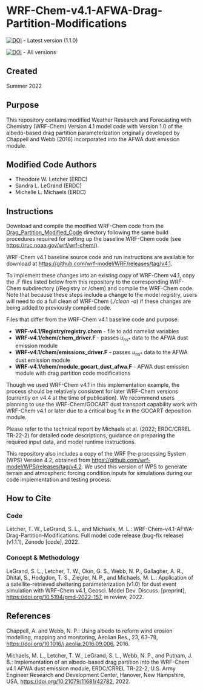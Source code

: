 # WRF-Chem-v4.1-AFWA-Drag-Partition-Modifications

[![DOI](https://zenodo.org/badge/DOI/10.5281/zenodo.6792554.svg)](https://doi.org/10.5281/zenodo.6792554) - Latest version (1.1.0)

[![DOI](https://zenodo.org/badge/DOI/10.5281/zenodo.6713284.svg)](https://doi.org/10.5281/zenodo.6713284) - All versions

## Created 
Summer 2022

## Purpose
This repository contains modified Weather Research and Forecasting with Chemistry (WRF-Chem) Version 4.1 model code with Version 1.0 of the albedo-based drag partition parameterization originally developed by Chappell and Webb (2016) incorporated into the AFWA dust emission module.

## Modified Code Authors
* Theodore W. Letcher (ERDC)
* Sandra L. LeGrand (ERDC)
* Michelle L. Michaels (ERDC)

## Instructions
Download and compile the modified WRF-Chem code from the [Drag_Partition_Modified_Code](https://github.com/SandraLeGrand/WRF-Chem-v4.1-AFWA-Drag-Partition-Modifications/tree/main/Drag_Partition_Modified_Code) directory following the same build procedures required for setting up the baseline WRF-Chem code (see https://ruc.noaa.gov/wrf/wrf-chem/).

WRF-Chem v4.1 baseline source code and run instructions are available for download at https://github.com/wrf-model/WRF/releases/tag/v4.1.

To implement these changes into an existing copy of WRF-Chem v4.1, copy the .F files listed below from this repository to the corresponding WRF-Chem subdirectory (/Registry or /chem) and compile the WRF-Chem code. Note that because these steps include a change to the model registry, users will need to do a full clean of WRF-Chem (*./clean -a*) if these changes are being added to previously compiled code.

Files that differ from the WRF-Chem v4.1 baseline code and purpose:<br/>
* **WRF-v4.1/Registry/registry.chem** - file to add namelist variables<br/>
* **WRF-v4.1/chem/chem_driver.F** - passes *u*<sub>ns*</sub> data to the AFWA dust emission module<br/>
* **WRF-v4.1/chem/emissions_driver.F** - passes *u*<sub>ns*</sub> data to the AFWA dust emission module<br/>
* **WRF-v4.1/chem/module_gocart_dust_afwa.F** - AFWA dust emission module with drag partition code modifications

Though we used WRF-Chem v4.1 in this implementation example, the process should be relatively consistent for later WRF-Chem versions (currently on v4.4 at the time of publication). We recommend users planning to use the WRF-Chem/GOCART dust transport capability work with WRF-Chem v4.1 or later due to a critical bug fix in the GOCART deposition module.

Please refer to the technical report by Michaels et al. (2022; ERDC/CRREL TR-22-2) for detailed code descriptions, guidance on preparing the required input data, and model runtime instructions.

This repository also includes a copy of the WRF Pre-processing System (WPS) Version 4.2, obtained from https://github.com/wrf-model/WPS/releases/tag/v4.2. We used this version of WPS to generate terrain and atmospheric forcing condition inputs for simulations during our code implementation and testing process.

## How to Cite

### Code
Letcher, T. W., LeGrand, S. L., and Michaels, M. L.: WRF-Chem-v4.1-AFWA-Drag-Partition-Modifications: Full model code release (bug-fix release) (v1.1.1), Zenodo [code], 2022.

### Concept & Methodology
LeGrand, S. L., Letcher, T. W., Okin, G. S., Webb, N. P., Gallagher, A. R., Dhital, S., Hodgdon, T. S., Ziegler, N. P., and Michaels, M. L.: Application of a satellite-retrieved sheltering parameterization (v1.0) for dust event simulation with WRF-Chem v4.1, Geosci. Model Dev. Discuss. [preprint], https://doi.org/10.5194/gmd-2022-157, in review, 2022.

## References

Chappell, A. and Webb, N. P.: Using albedo to reform wind erosion modelling, mapping and monitoring, Aeolian Res., 23, 63–78, https://doi.org/10.1016/j.aeolia.2016.09.006, 2016.

Michaels, M. L., Letcher, T. W., LeGrand, S. L., Webb, N. P., and Putnam, J. B.: Implementation of an albedo-based drag partition into the WRF-Chem v4.1 AFWA dust emission module, ERDC/CRREL TR-22-2, U.S. Army Engineer Research and Development Center, Hanover, New Hampshire, USA, https://doi.org/10.21079/11681/42782, 2022.
